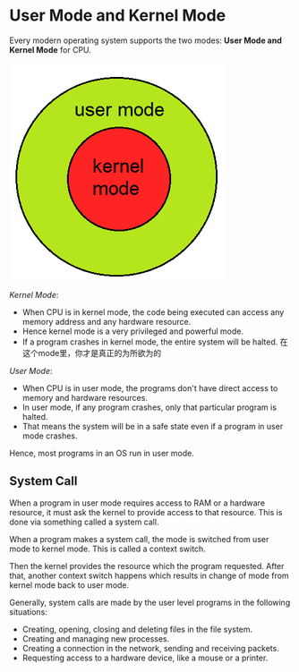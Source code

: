 # User Mode and Kernel Mode

Every modern operating system supports the two modes: **User Mode and Kernel Mode** for CPU.

![](/assets/system-calls.png)

*Kernel Mode*:
- When CPU is in kernel mode, the code being executed can access any memory address and any hardware resource.
- Hence kernel mode is a very privileged and powerful mode.
- If a program crashes in kernel mode, the entire system will be halted.
在这个mode里，你才是真正的为所欲为的

*User Mode*:
- When CPU is in user mode, the programs don't have direct access to memory and hardware resources.
- In user mode, if any program crashes, only that particular program is halted.
- That means the system will be in a safe state even if a program in user mode crashes.


Hence, most programs in an OS run in user mode.


## System Call

When a program in user mode requires access to RAM or a hardware resource, it must ask the kernel to provide access to that resource. This is done via something called a system call.


When a program makes a system call, the mode is switched from user mode to kernel mode. This is called a context switch.

Then the kernel provides the resource which the program requested. After that, another context switch happens which results in change of mode from kernel mode back to user mode.


Generally, system calls are made by the user level programs in the following situations:

- Creating, opening, closing and deleting files in the file system.
- Creating and managing new processes.
- Creating a connection in the network, sending and receiving packets.
- Requesting access to a hardware device, like a mouse or a printer.


